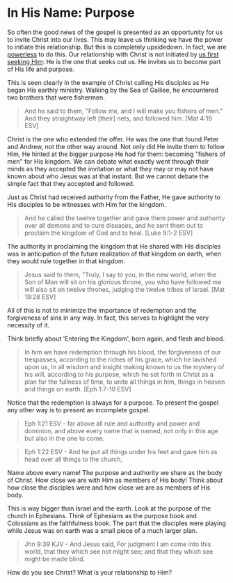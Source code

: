 In His Name: Purpose
====================

So often the good news of the gospel is presented as an opportunity for us to invite Christ into our lives. This may leave us thinking we have the power to initiate this relationship. But this is completely upsidedown. In fact, we are [powerless][1] to do this. Our relationship with Christ is not initiated by [us first seeking Him][2]: He is the one that seeks out us. He invites us to become part of His life and purpose.

This is seen clearly in the example of Christ calling His disciples as He began His earthly ministry. Walking by the Sea of Galilee, he encountered two brothers that were fishermen.

> And he said to them, "Follow me, and I will make you fishers of men." And they straightway left [their] nets, and followed him. [Mat 4:19 ESV]

Christ is the one who extended the offer. He was the one that found Peter and Andrew, not the other way around. Not only did He invite them to follow Him, He hinted at the bigger purpose He had for them: becoming "fishers of men" for His kingdom. We can debate what exactly went through their minds as they accepted the invitation or what they may or may not have known about who Jesus was at that instant. But we cannot debate the simple fact that they accepted and followed.

Just as Christ had received authority from the Father, He gave authority to His disciples to be witnesses with Him for the kingdom.

> And he called the twelve together and gave them power and authority over all demons and to cure diseases, and he sent them out to proclaim the kingdom of God and to heal. [Luke 9:1-2 ESV]

The authority in proclaiming the kingdom that He shared with His disciples was in anticipation of the future realization of that kingdom on earth, when they would rule together in that kingdom.

> Jesus said to them, "Truly, I say to you, in the new world, when the Son of Man will sit on his glorious throne, you who have followed me will also sit on twelve thrones, judging the twelve tribes of Israel. [Mat 19:28 ESV]

All of this is not to minimize the importance of redemption and the forgiveness of sins in any way. In fact, this serves to highlight the very necessity of it.

Think briefly about 'Entering the Kingdom', born again, and flesh and blood.

> In him we have redemption through his blood, the forgiveness of our trespasses, according to the riches of his grace, which he lavished upon us, in all wisdom and insight making known to us the mystery of his will, according to his purpose, which he set forth in Christ as a plan for the fullness of time, to unite all things in him, things in heaven and things on earth. [Eph 1:7-10 ESV]

Notice that the redemption is always for a purpose. To present the gospel any other way is to present an incomplete gospel.

> Eph 1:21 ESV - far above all rule and authority and power and dominion, and above every name that is named, not only in this age but also in the one to come.

> Eph 1:22 ESV - And he put all things under his feet and gave him as head over all things to the church,

Name above every name! The purpose and authority we share as the body of Christ.
How close we are with Him as members of His body! Think about how close the disciples were and how close we are as members of His body.

This is way bigger than Israel and the earth. Look at the purpose of the church in Ephesians. Think of Ephesians as the purpose book and Colossians as the faithfulness book. The part that the disciples were playing while Jesus was on earth was a small piece of a much larger plan.

> Jhn 9:39 KJV - And Jesus said, For judgment I am come into this world, that they which see not might see; and that they which see might be made blind.

How do you see Christ? What is your relationship to Him?

[1]: http://www.blueletterbible.org/Bible.cfm?b=Rom&c=5&v=6&t=NASB#s=1051006
[2]: http://www.blueletterbible.org/Bible.cfm?b=Rom&c=3&v=11&t=ESV#s=1049011
